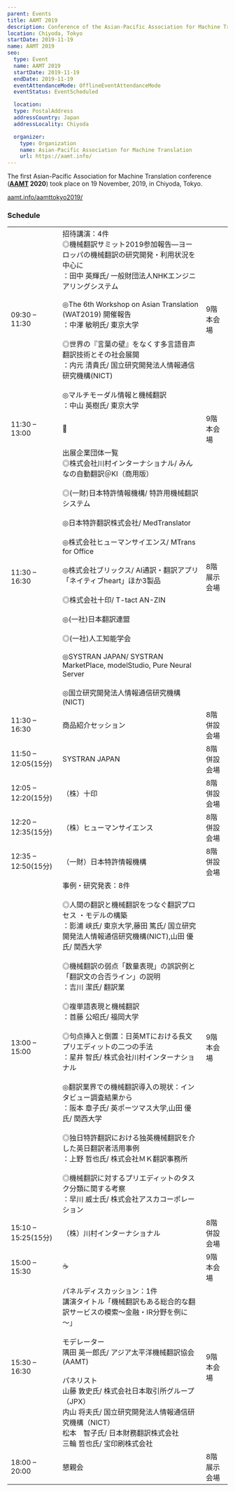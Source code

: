 ```yaml
---
parent: Events
title: AAMT 2019
description: Conference of the Asian-Pacific Association for Machine Translation
location: Chiyoda, Tokyo
startDate: 2019-11-19
name: AAMT 2019
seo:
  type: Event
  name: AAMT 2019
  startDate: 2019-11-19
  endDate: 2019-11-19
  eventAttendanceMode: OfflineEventAttendanceMode
  eventStatus: EventScheduled

  location:
  type: PostalAddress
  addressCountry: Japan
  addressLocality: Chiyoda

  organizer:
    type: Organization
    name: Asian-Pacific Association for Machine Translation
    url: https://aamt.info/
---
```


The first Asian-Pacific Association for Machine Translation conference (**[AAMT](../associations/aamt.md) 2020**) took place on 19 November, 2019, in Chiyoda, Tokyo.

[aamt.info/aamttokyo2019/](https://aamt.info/aamttokyo2019/)

### Schedule

|     |     |     |
| --- | --- | --- |
| 09:30 – 11:30 |	招待講演：4件 <br>◎機械翻訳サミット2019参加報告―ヨーロッパの機械翻訳の研究開発・利用状況を中心に <br>：田中 英輝氏/ 一般財団法人NHKエンジニアリングシステム <br><br>◎The 6th Workshop on Asian Translation (WAT2019) 開催報告 <br>：中澤 敏明氏/ 東京大学 <br><br>◎世界の『言葉の壁』をなくす多言語音声翻訳技術とその社会展開 <br>：内元 清貴氏/ 国立研究開発法人情報通信研究機構(NICT) <br><br>◎マルチモーダル情報と機械翻訳 <br>：中山 英樹氏/ 東京大学 | 9階本会場 |
| 11:30 – 13:00 |	🍴 |  9階本会場 |
| 11:30 – 16:30 | 出展企業団体一覧 <br>◎株式会社川村インターナショナル/ みんなの自動翻訳＠KI（商用版）<br><br>◎(一財)日本特許情報機構/ 特許用機械翻訳システム <br><br>◎日本特許翻訳株式会社/ MedTranslator <br><br>◎株式会社ヒューマンサイエンス/ MTrans for Office <br><br>◎株式会社ブリックス/ AI通訳・翻訳アプリ「ネイティブheart」ほか3製品 <br><br>◎株式会社十印/ T-tact AN-ZIN <br><br>◎(一社)日本翻訳連盟 <br><br>◎(一社)人工知能学会 <br><br>◎SYSTRAN JAPAN/ SYSTRAN MarketPlace, modelStudio, Pure Neural Server <br><br>◎国立研究開発法人情報通信研究機構(NICT) | 8階展示会場 |
| 11:30 – 16:30 | 商品紹介セッション | 8階併設会場 |
| 11:50 – 12:05(15分) | SYSTRAN JAPAN | 8階併設会場 |
| 12:05 – 12:20(15分)  |（株）十印 | 8階併設会場 |
| 12:20 – 12:35(15分) | （株）ヒューマンサイエンス | 8階併設会場 |
| 12:35 – 12:50(15分) | （一財）日本特許情報機構 | 8階併設会場 |
| 13:00 – 15:00 | 	事例・研究発表：8件 <br><br>◎人間の翻訳と機械翻訳をつなぐ翻訳プロセス ・モデルの構築 <br>：影浦 峡氏/ 東京大学,藤田 篤氏/ 国立研究開発法人情報通信研究機構(NICT),山田 優氏/ 関西大学 <br><br>◎機械翻訳の弱点「数量表現」の誤訳例と「翻訳文の合否ライン」の説明 <br>：吉川 潔氏/ 翻訳業 <br><br>◎複単語表現と機械翻訳 <br>：首藤 公昭氏/ 福岡大学 <br><br>◎句点挿入と倒置：日英MTにおける長文プリエディットの二つの手法 <br>：星井 智氏/ 株式会社川村インターナショナル <br><br>◎翻訳業界での機械翻訳導入の現状：インタビュー調査結果から <br>：阪本 章子氏/ 英ポーツマス大学,山田 優氏/ 関西大学 <br><br>◎独日特許翻訳における独英機械翻訳を介した英日翻訳者活用事例 <br>：上野 哲也氏/ 株式会社ＭＫ翻訳事務所 <br><br>◎機械翻訳に対するプリエディットのタスク分類に関する考察 <br>：早川 威士氏/ 株式会社アスカコーポレーション | 9階本会場 |
| 15:10 – 15:25(15分) | （株）川村インターナショナル | 8階併設会場 |
| 15:00 – 15:30 |	☕️ | 9階本会場 |
| 15:30 – 16:30 |	パネルディスカッション：1件 <br>講演タイトル「機械翻訳もある総合的な翻訳サービスの模索～金融・IR分野を例に～」 <br><br>モデレーター <br>隅田 英一郎氏/ アジア太平洋機械翻訳協会(AAMT) <br><br>パネリスト <br>山藤 敦史氏/ 株式会社日本取引所グループ（JPX） <br>内山 将夫氏/ 国立研究開発法人情報通信研究機構（NICT）<br>松本　智子氏/ 日本財務翻訳株式会社 <br>三輪 哲也氏/ 宝印刷株式会社 | 9階本会場 |
| 18:00 – 20:00 |	懇親会 | 8階展示会場 |
